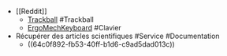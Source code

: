 - [[Reddit]]
	- [Trackball](https://www.reddit.com/r/Trackballs/) #Trackball
	- [ErgoMechKeyboard](https://www.reddit.com/r/ErgoMechKeyboards/) #Clavier
- Récupérer des articles scientifiques #Service #Documentation
	- ((64c0f892-fb53-40ff-b1d6-c9ad5dad013c))